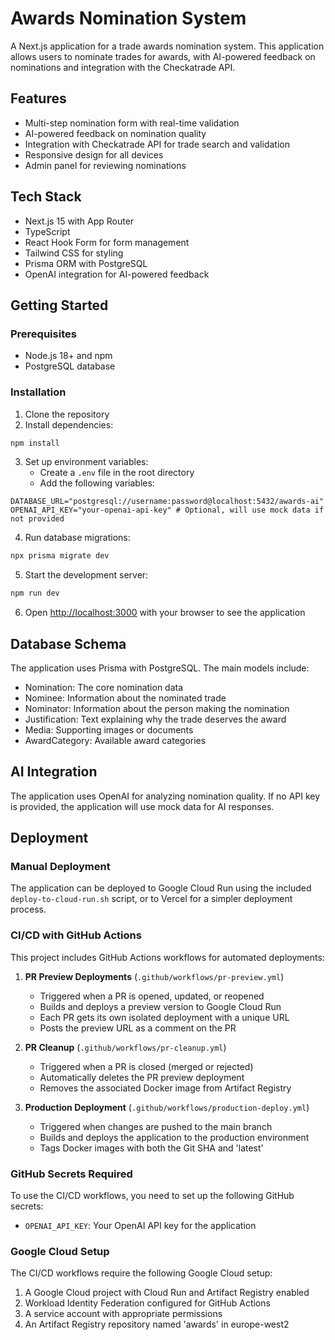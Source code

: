 # Awards Nomination System

A Next.js application for a trade awards nomination system. This application allows users to nominate trades for awards, with AI-powered feedback on nominations and integration with the Checkatrade API.

## Features

- Multi-step nomination form with real-time validation
- AI-powered feedback on nomination quality
- Integration with Checkatrade API for trade search and validation
- Responsive design for all devices
- Admin panel for reviewing nominations

## Tech Stack

- Next.js 15 with App Router
- TypeScript
- React Hook Form for form management
- Tailwind CSS for styling
- Prisma ORM with PostgreSQL
- OpenAI integration for AI-powered feedback

## Getting Started

### Prerequisites

- Node.js 18+ and npm
- PostgreSQL database

### Installation

1. Clone the repository
2. Install dependencies:

```bash
npm install
```

3. Set up environment variables:
   - Create a `.env` file in the root directory
   - Add the following variables:

```
DATABASE_URL="postgresql://username:password@localhost:5432/awards-ai"
OPENAI_API_KEY="your-openai-api-key" # Optional, will use mock data if not provided
```

4. Run database migrations:

```bash
npx prisma migrate dev
```

5. Start the development server:

```bash
npm run dev
```

6. Open [http://localhost:3000](http://localhost:3000) with your browser to see the application

## Database Schema

The application uses Prisma with PostgreSQL. The main models include:

- Nomination: The core nomination data
- Nominee: Information about the nominated trade
- Nominator: Information about the person making the nomination
- Justification: Text explaining why the trade deserves the award
- Media: Supporting images or documents
- AwardCategory: Available award categories

## AI Integration

The application uses OpenAI for analyzing nomination quality. If no API key is provided, the application will use mock data for AI responses.

## Deployment

### Manual Deployment

The application can be deployed to Google Cloud Run using the included `deploy-to-cloud-run.sh` script, or to Vercel for a simpler deployment process.

### CI/CD with GitHub Actions

This project includes GitHub Actions workflows for automated deployments:

1. **PR Preview Deployments** (`.github/workflows/pr-preview.yml`)
   - Triggered when a PR is opened, updated, or reopened
   - Builds and deploys a preview version to Google Cloud Run
   - Each PR gets its own isolated deployment with a unique URL
   - Posts the preview URL as a comment on the PR

2. **PR Cleanup** (`.github/workflows/pr-cleanup.yml`)
   - Triggered when a PR is closed (merged or rejected)
   - Automatically deletes the PR preview deployment
   - Removes the associated Docker image from Artifact Registry

3. **Production Deployment** (`.github/workflows/production-deploy.yml`)
   - Triggered when changes are pushed to the main branch
   - Builds and deploys the application to the production environment
   - Tags Docker images with both the Git SHA and 'latest'

### GitHub Secrets Required

To use the CI/CD workflows, you need to set up the following GitHub secrets:

- `OPENAI_API_KEY`: Your OpenAI API key for the application

### Google Cloud Setup

The CI/CD workflows require the following Google Cloud setup:

1. A Google Cloud project with Cloud Run and Artifact Registry enabled
2. Workload Identity Federation configured for GitHub Actions
3. A service account with appropriate permissions
4. An Artifact Registry repository named 'awards' in europe-west2
